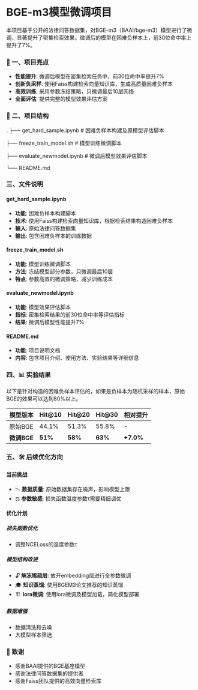 # BGE-m3模型微调项目

本项目基于公开的法律问答数据集，对BGE-m3（BAAI/bge-m3）模型进行了微调，显著提升了密集检索效果。微调后的模型在困难负样本上，前30位命中率上提升了7%。

### 🚀 一、项目亮点

- **性能提升**: 微调后模型在密集检索任务中，前30位命中率提升7%
- **创新负采样**: 使用Faiss构建检索向量知识库，生成高质量困难负样本
- **高效训练**: 采用参数冻结策略，只微调最后10层网络
- **全面评估**: 提供完整的模型效果评估方案

  
### 📁 二、项目结构
.
├── get_hard_sample.ipynb # 困难负样本构建及原模型评估脚本

├── freeze_train_model.sh # 模型训练微调脚本

├── evaluate_newmodel.ipynb # 微调后模型效果评估脚本

└── README.md


### 三、文件说明

#### get_hard_sample.ipynb
- **功能**: 困难负样本构建脚本
- **技术**: 使用Faiss构建检索向量知识库，根据检索结果构造困难负样本
- **输入**: 原始法律问答数据集
- **输出**: 包含困难负样本的训练数据

#### freeze_train_model.sh
- **功能**: 模型训练微调脚本
- **方法**: 冻结模型部分参数，只微调最后10层
- **特点**: 参数高效的微调策略，减少训练成本

#### evaluate_newmodel.ipynb
- **功能**: 模型效果评估脚本
- **指标**: 密集检索结果的前30位命中率等评估指标
- **结果**: 微调后模型性能提升7%

#### README.md
- **功能**: 项目说明文档
- **内容**: 包含项目介绍、使用方法、实验结果等详细信息



### 四、📊 实验结果
以下是针对构造的困难负样本评估的，如果是负样本为随机采样的样本，原始BGE的效果可以达到80%以上。

| 模型版本 | Hit@10 | Hit@20 | Hit@30 | 相对提升 |
|---------|--------|--------|--------|----------|
| 原始BGE | 44.1% | 51.3% | 55.8% | - |
| **微调BGE** | **51%** | **58%** | **63%** | **+7.0%** |




###  五、🛠️ 后续优化方向
#### 当前挑战
- 📉 **数据质量**: 原始数据集存在噪声，影响模型上限
- ⚖️ **参数敏感**: 损失函数温度参数τ需要精细调优

#### 优化计划

##### 损失函数优化
- 调整NCELoss的温度参数τ

##### 模型结构改进
- 🔓 **解冻稀疏层**: 放开embedding层进行全参数微调
- 🎓 **知识蒸馏**: 使用BGEM3论文推荐的知识蒸馏
- 🏗️ **lora微调**: 使用lora微调及模型加载，简化模型部署

##### 数据增强
- 数据清洗和去噪
- 大模型样本筛选


### 🙏 致谢

- 感谢BAAI提供的BGE基座模型
- 感谢法律问答数据集的提供者
- 感谢Faiss团队提供的高效向量检索库
